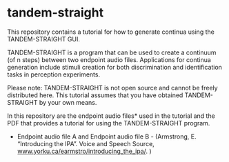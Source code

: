 # tandem-straight
This repository contains a tutorial for how to generate continua using the TANDEM-STRAIGHT GUI. 

TANDEM-STRAIGHT is a program that can be used to create a continuum (of n steps) between two endpoint audio files. Applications for continua generation include stimuli creation for both discrimination and identification tasks in perception experiments. 

Please note: TANDEM-STRAIGHT is not open source and cannot be freely distributed here. This tutorial assumes that you have obtained TANDEM-STRAIGHT by your own means. 

In this repository are the endpoint audio files* used in the tutorial and the PDF that provides a tutorial for using the TANDEM-STRAIGHT program.

* Endpoint audio file A and Endpoint audio file B - (Armstrong, E. “Introducing the IPA”. Voice and Speech Source, www.yorku.ca/earmstro/introducing_the_ipa/. )
